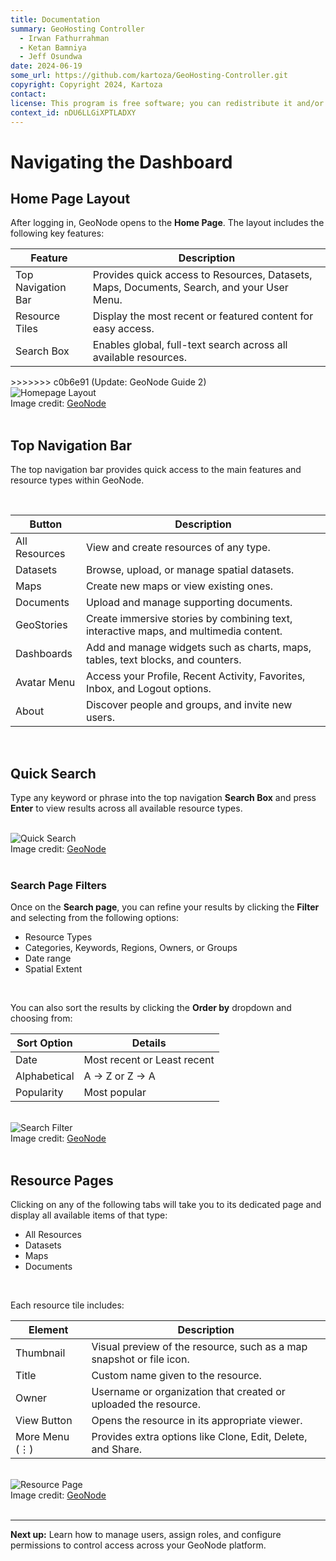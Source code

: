 ```yaml
---
title: Documentation
summary: GeoHosting Controller
  - Irwan Fathurrahman
  - Ketan Bamniya
  - Jeff Osundwa
date: 2024-06-19
some_url: https://github.com/kartoza/GeoHosting-Controller.git
copyright: Copyright 2024, Kartoza
contact:
license: This program is free software; you can redistribute it and/or modify it under the terms of the GNU Affero General Public License as published by the Free Software Foundation; either version 3 of the License, or (at your option) any later version.
context_id: nDU6LLGiXPTLADXY
---
```


# Navigating the Dashboard

## Home Page Layout

After logging in, GeoNode opens to the **Home Page**. The layout includes the following key features:

<table class="my-table-style">
  <thead>
    <tr>
      <th>Feature</th>
      <th>Description</th>
    </tr>
  </thead>
  <tbody>
    <tr>
      <td>Top Navigation Bar</td>
      <td>Provides quick access to Resources, Datasets, Maps, Documents, Search, and your User Menu.</td>
    </tr>
    <tr>
      <td>Resource Tiles</td>
      <td>Display the most recent or featured content for easy access.</td>
    </tr>
    <tr>
      <td>Search Box</td>
      <td>Enables global, full-text search across all available resources.</td>
    </tr>
  </tbody>
</table>
>>>>>>> c0b6e91 (Update: GeoNode Guide 2)

<br>

<div class="image-with-caption">
  <img src="../../img/geonode-img-11-5.png" alt="Homepage Layout">
  <div class="caption">
    Image credit: <a href="https://geonode.org/" target="_blank">GeoNode</a>
  </div>
</div>

<br>

## Top Navigation Bar

The top navigation bar provides quick access to the main features and resource types within GeoNode.

<br>

<table class="my-table-style">
  <thead>
    <tr>
      <th>Button</th>
      <th>Description</th>
    </tr>
  </thead>
  <tbody>
    <tr>
      <td>All Resources</td>
      <td>View and create resources of any type.</td>
    </tr>
    <tr>
      <td>Datasets</td>
      <td>Browse, upload, or manage spatial datasets.</td>
    </tr>
    <tr>
      <td>Maps</td>
      <td>Create new maps or view existing ones.</td>
    </tr>
    <tr>
      <td>Documents</td>
      <td>Upload and manage supporting documents.</td>
    </tr>
    <tr>
      <td>GeoStories</td>
      <td>Create immersive stories by combining text, interactive maps, and multimedia content.</td>
    </tr>
    <tr>
      <td>Dashboards</td>
      <td>Add and manage widgets such as charts, maps, tables, text blocks, and counters.</td>
    </tr>
    <tr>
      <td>Avatar Menu</td>
      <td>Access your Profile, Recent Activity, Favorites, Inbox, and Logout options.</td>
    </tr>
    <tr>
      <td>About</td>
      <td>Discover people and groups, and invite new users.</td>
    </tr>
  </tbody>
</table>

<br>

## Quick Search

Type any keyword or phrase into the top navigation **Search Box** and press **Enter** to view results across all available resource types.

<br>

<div class="image-with-caption">
  <img src="../../img/geonode-img-11-6.png" alt="Quick Search">
  <div class="caption">
    Image credit: <a href="https://geonode.org/" target="_blank">GeoNode</a>
  </div>
</div>

<br>

### Search Page Filters

Once on the **Search page**, you can refine your results by clicking the **Filter** and selecting from the following options:

- Resource Types
- Categories, Keywords, Regions, Owners, or Groups
- Date range
- Spatial Extent

<br>

You can also sort the results by clicking the **Order by** dropdown and choosing from:

<table class="my-table-style">
  <thead>
    <tr>
      <th>Sort Option</th>
      <th>Details</th>
    </tr>
  </thead>
  <tbody>
    <tr>
      <td>Date</td>
      <td>Most recent or Least recent</td>
    </tr>
    <tr>
      <td>Alphabetical</td>
      <td>A → Z or Z → A</td>
    </tr>
    <tr>
      <td>Popularity</td>
      <td>Most popular</td>
    </tr>
  </tbody>
</table>

<br>

<div class="image-with-caption">
  <img src="../../img/geonode-img-11-7.png" alt="Search Filter">
  <div class="caption">
    Image credit: <a href="https://geonode.org/" target="_blank">GeoNode</a>
  </div>
</div>

<br>

## Resource Pages

Clicking on any of the following tabs will take you to its dedicated page and display all available items of that type:

- All Resources
- Datasets
- Maps
- Documents

<br>

Each resource tile includes:

<table class="my-table-style">
  <thead>
    <tr>
      <th>Element</th>
      <th>Description</th>
    </tr>
  </thead>
  <tbody>
    <tr>
      <td>Thumbnail</td>
      <td>Visual preview of the resource, such as a map snapshot or file icon.</td>
    </tr>
    <tr>
      <td>Title</td>
      <td>Custom name given to the resource.</td>
    </tr>
    <tr>
      <td>Owner</td>
      <td>Username or organization that created or uploaded the resource.</td>
    </tr>
    <tr>
      <td>View Button</td>
      <td>Opens the resource in its appropriate viewer.</td>
    </tr>
    <tr>
      <td>More Menu (⋮)</td>
      <td>Provides extra options like Clone, Edit, Delete, and Share.</td>
    </tr>
  </tbody>
</table>

<br>

<div class="image-with-caption">
  <img src="../../img/geonode-img-11-8.png" alt="Resource Page">
  <div class="caption">
    Image credit: <a href="https://geonode.org/" target="_blank">GeoNode</a>
  </div>
</div>

<br>

---

**Next up:** Learn how to manage users, assign roles, and configure permissions to control access across your GeoNode platform.

<br>
